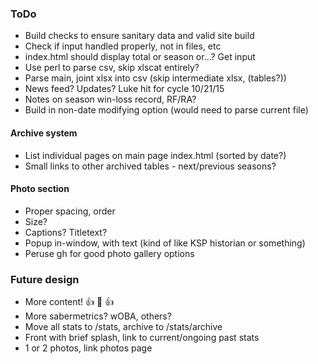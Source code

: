 ### ToDo
- Build checks to ensure sanitary data and valid site build
- Check if input handled properly, not in files, etc
- index.html should display total or season or...?  Get input
- Use perl to parse csv, skip xlscat entirely?
- Parse main, joint xlsx into csv (skip intermediate xlsx, (tables?))
- News feed? Updates?  Luke hit for cycle 10/21/15
- Notes on season win-loss record, RF/RA?
- Build in non-date modifying option (would need to parse current file)
#### Archive system
- List individual pages on main page index.html (sorted by date?)
- Small links to other archived tables - next/previous seasons?
#### Photo section
- Proper spacing, order
- Size?
- Captions?  Titletext?
- Popup in-window, with text (kind of like KSP historian or something)
- Peruse gh for good photo gallery options
### Future design
- More content! :+1: :100: :+1:
- More sabermetrics?  wOBA, others?
- Move all stats to /stats, archive to /stats/archive
- Front with brief splash, link to current/ongoing past stats
- 1 or 2 photos, link photos page

